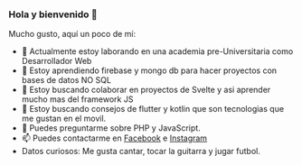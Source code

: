 ### Hola y bienvenido 👋

 Mucho gusto, aquí un poco de mí:

- 🔭 Actualmente estoy laborando en una academia pre-Universitaria como Desarrollador Web
- 🌱 Estoy aprendiendo firebase y mongo db para hacer proyectos con bases de datos NO SQL
- 👯 Estoy buscando colaborar en proyectos de Svelte y asi aprender mucho mas del framework JS
- 🤔 Estoy buscando consejos de flutter y kotlin que son tecnologias que me gustan en el movil.
- 💬 Puedes preguntarme sobre PHP y JavaScript.
- 📫 Puedes contactarme en <a href='https://www.facebook.com/jhonoquendov' target='_blank'>Facebook</a> e <a href='https://www.instagram.com/jhonoquendo/' target='_blank'>Instagram</a>
- Datos curiosos: Me gusta cantar, tocar la guitarra y jugar futbol.

